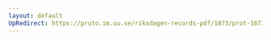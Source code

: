 ```yaml
---
layout: default
UpRedirect: https://pruto.im.uu.se/riksdagen-records-pdf/1873/prot-1873--ak--129/prot-1873--ak--129_001.pdf
---
```


